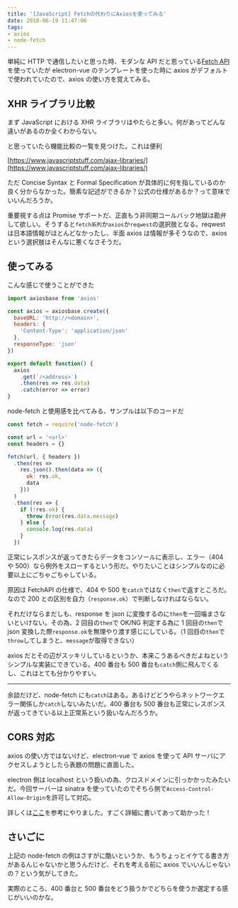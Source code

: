 ```yaml
---
title: '[JavaScript] Fetchの代わりにAxiosを使ってみる'
date: 2018-06-19 11:47:06
tags:
- axios
- node-fetch
---
```


単純に HTTP で通信したいと思った時、モダンな API だと思っている[Fetch API](https://developer.mozilla.org/ja/docs/Web/API/Fetch_API)を使っていたが
electron-vue のテンプレートを使った時に axios がデフォルトで使われていたので、axios の使い方を覚えてみる。

<!-- more -->

## XHR ライブラリ比較

まず JavaScript における XHR ライブラリはやたらと多い。何があってどんな違いがあるのか全くわからない。

と思っていたら機能比較の一覧を見つけた。これは便利

[https://www.javascriptstuff.com/ajax-libraries/](https://www.javascriptstuff.com/ajax-libraries/)

ただ Concise Syntax と Formal Specification が具体的に何を指しているのか良く分からなかった。簡素な記述ができるか？公式の仕様があるか？って意味でいいんだろうか。

重要視する点は Promise サポートだ、正直もう非同期コールバック地獄は勘弁して欲しい。そうすると`fetch系列`か`axios`か`reqwest`の選択肢となる。reqwest は日本語情報がほとんどなかったし、半面 axios は情報が多そうなので、axios という選択肢はそんなに悪くなさそうだ。

## 使ってみる

こんな感じで使うことができた

```javascript
import axiosbase from 'axios'

const axios = axiosbase.create({
  baseURL: 'http://<domain>',
  headers: {
    'Content-Type': 'application/json'
  },
  responseType: 'json'
})

export default function() {
  axios
    .get(`/<address>`)
    .then(res => res.data)
    .catch(error => error)
}
```

node-fetch と使用感を比べてみる、サンプルは以下のコードだ

```js
const fetch = require('node-fetch')

const url = '<url>'
const headers = {}

fetch(url, { headers })
  .then(res =>
    res.json().then(data => ({
      ok: res.ok,
      data
    }))
  )
  .then(res => {
    if (!res.ok) {
      throw Error(res.data.message)
    } else {
      console.log(res.data)
    }
  })
```

正常にレスポンスが返ってきたらデータをコンソールに表示し、エラー（404 や 500）なら例外をスローするという形だ。やりたいことはシンプルなのに必要以上にごちゃごちゃしている。

原因は FetchAPI の仕様で、404 や 500 を`catch`ではなく`then`で返すところだ。なので 200 との区別を自力（`response.ok`）で判断しなければならない。

それだけならまだしも、response を json に変換するのに`then`を一回噛まさないといけない。その為、2 回目の`then`で OK/NG 判定する為に 1 回目の`then`で json 変換した際`response.ok`を無理やり渡す感じにしている。（1 回目の`then`で`throw`してしまうと、`message`が取得できない）

axios だとその辺がスッキリしているというか、本来こうあるべきだよねというシンプルな実装にできている。400 番台も 500 番台も`catch`側に飛んでくるし、これはとても分かりやすい。

---

余談だけど、node-fetch にも`catch`はある。あるけどどうやらネットワークエラー関係しか`catch`しないみたいだ。400 番台も 500 番台も正常にレスポンスが返ってきている以上正常系という扱いなんだろうか。

## CORS 対応

axios の使い方ではないけど、electron-vue で axios を使って API サーバにアクセスしようとしたら表題の問題に直面した。

electron 側は localhost という扱いの為、クロスドメインに引っかかったみたいだ。今回サーバーは sinatra を使っていたのでそちら側で`Access-Control-Allow-Origin`を許可して対応。

詳しくは[ここ](http://takapi86.hatenablog.com/entry/2017/09/18/172846)を参考にやりました。すごく詳細に書いてあって助かった！

## さいごに

上記の node-fetch の例はさすがに酷いというか、もうちょっとイケてる書き方があるんじゃないかと思うんだけど、それを考える前に axios でいいんじゃないの？という気がしてきた。

実際のところ、400 番台と 500 番台をどう扱うかでどちらを使うか選定する感じがいいのかな。
